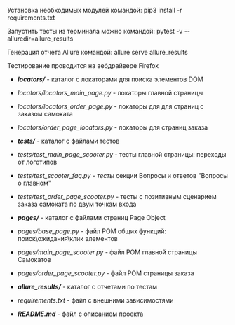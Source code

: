 
Установка необходимых модулей командой:
pip3 install -r requirements.txt 

Запустить тесты из терминала можно командой:
pytest -v --alluredir=allure_results 

Генерация отчета Allure командой:
allure serve allure_results 

Тестирование проводится на вебдрайвере Firefox

- ***locators/*** - каталог с локаторами для поиска элементов DOM 
- *locators/locators_main_page.py* - локаторы главной страницы
- *locators/locators_order_page.py* - локаторы для для страниц с заказом самоката
- *locators/order_page_locators.py* - локаторы для страниц заказа

- ***tests/*** - каталог с файлами тестов
- *tests/test_main_page_scooter.py* - тесты главной  страницы: переходы от логотипов
- *tests/test_scooter_faq.py - тесты* секции Вопросы и ответов "Вопросы о главном"
- *tests/test_order_page_scooter.py* - тесты с позитивным сценарием заказа самоката по двум точкам входа

- ***pages/*** - каталог с файлами страниц Page Object 
- *pages/base_page.py* - файл POM общих функций: поиск\ожидания\клик элементов
- *pages/main_page_scooter.py* - файл POM главной страницы Самокатов
- *pages/order_page_scooter.py* - файл POM страницы заказа

- ***allure_results/*** - каталог с отчетами по тестам

- *requirements.txt* - файл с внешними зависимостями 

- ***README.md*** - файл с описанием проекта
